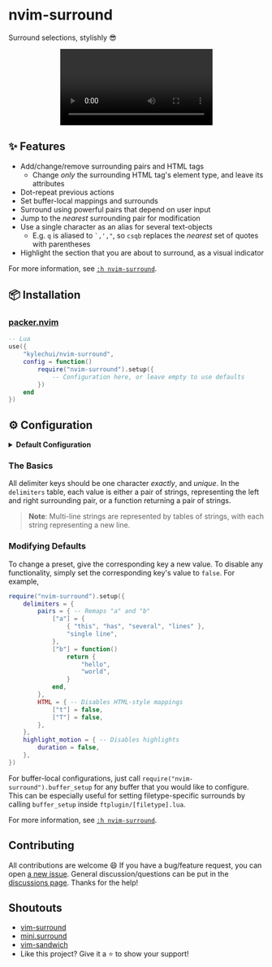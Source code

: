 # nvim-surround

Surround selections, stylishly :sunglasses:

<div align="center">
  <video src="https://user-images.githubusercontent.com/48545987/178679494-c7d58bdd-d8ca-4802-a01c-a9444b8b882f.mp4" type="video/mp4"></video>
</div>

## :sparkles: Features

* Add/change/remove surrounding pairs and HTML tags
  * Change *only* the surrounding HTML tag's element type, and leave its
    attributes
* Dot-repeat previous actions
* Set buffer-local mappings and surrounds
* Surround using powerful pairs that depend on user input
* Jump to the *nearest* surrounding pair for modification
* Use a single character as an alias for several text-objects
  * E.g. `q` is aliased to <code>\`,',"</code>, so <code>csqb</code> replaces
    the *nearest* set of quotes with parentheses
* Highlight the section that you are about to surround, as a visual indicator

For more information, see [`:h
nvim-surround`](https://github.com/kylechui/nvim-surround/blob/main/doc/nvim-surround.txt).

## :package: Installation

### [packer.nvim](https://github.com/wbthomason/packer.nvim)

```lua
-- Lua
use({
    "kylechui/nvim-surround",
    config = function()
        require("nvim-surround").setup({
            -- Configuration here, or leave empty to use defaults
        })
    end
})
```

## :gear: Configuration

<details>
<summary><b>Default Configuration</b></summary>

```lua
require("nvim-surround").setup({
    keymaps = { -- vim-surround style keymaps
        insert = "ys",
        insert_line = "yss",
        visual = "S",
        delete = "ds",
        change = "cs",
    },
    delimiters = {
        pairs = {
            ["("] = { "( ", " )" },
            [")"] = { "(", ")" },
            ["{"] = { "{ ", " }" },
            ["}"] = { "{", "}" },
            ["<"] = { "< ", " >" },
            [">"] = { "<", ">" },
            ["["] = { "[ ", " ]" },
            ["]"] = { "[", "]" },
            -- Define pairs based on function evaluations!
            ["i"] = function()
                return {
                    require("nvim-surround.utils").get_input(
                        "Enter the left delimiter: "
                    ),
                    require("nvim-surround.utils").get_input(
                        "Enter the right delimiter: "
                    )
                }
            end,
            ["f"] = function()
                return {
                    require("nvim-surround.utils").get_input(
                        "Enter the function name: "
                    ) .. "(",
                    ")"
                }
            end,
        },
        separators = {
            ["'"] = { "'", "'" },
            ['"'] = { '"', '"' },
            ["`"] = { "`", "`" },
        },
        HTML = {
            ["t"] = "type", -- Change just the tag type
            ["T"] = "whole", -- Change the whole tag contents
        },
        aliases = {
            ["a"] = ">", -- Single character aliases apply everywhere
            ["b"] = ")",
            ["B"] = "}",
            ["r"] = "]",
            -- Table aliases only apply for changes/deletions
            ["q"] = { '"', "'", "`" }, -- Any quote character
            ["s"] = { ")", "]", "}", ">", "'", '"', "`" }, -- Any surrounding delimiter
        },
    },
    highlight_motion = { -- Highlight before inserting/changing surrounds
        duration = 0,
    }
})
```

</details>

### The Basics

All delimiter keys should be one character *exactly*, and *unique*. In the
`delimiters` table, each value is either a pair of strings, representing the
left and right surrounding pair, or a function returning a pair of strings.

> **Note**: Multi-line strings are represented by tables of strings, with each
> string representing a new line.

### Modifying Defaults

To change a preset, give the corresponding key a new value. To disable any
functionality, simply set the corresponding key's value to `false`. For example,

```lua
require("nvim-surround").setup({
    delimiters = {
        pairs = { -- Remaps "a" and "b"
            ["a"] = {
                { "this", "has", "several", "lines" },
                "single line",
            },
            ["b"] = function()
                return {
                    "hello",
                    "world",
                }
            end,
        },
        HTML = { -- Disables HTML-style mappings
            ["t"] = false,
            ["T"] = false,
        },
    },
    highlight_motion = { -- Disables highlights
        duration = false,
    },
})
```

For buffer-local configurations, just call
`require("nvim-surround").buffer_setup` for any buffer that you would like to
configure. This can be especially useful for setting filetype-specific surrounds
by calling `buffer_setup` inside `ftplugin/[filetype].lua`.

For more information, see [`:h
nvim-surround`](https://github.com/kylechui/nvim-surround/blob/main/doc/nvim-surround.txt).

## Contributing

All contributions are welcome :smile: If you have a bug/feature request, you can
open [a new issue](https://github.com/kylechui/nvim-surround/issues/new/choose).
General discussion/questions can be put in the [discussions
page](https://github.com/kylechui/nvim-surround/discussions). Thanks for the
help!

## Shoutouts

* [vim-surround](https://github.com/tpope/vim-surround)
* [mini.surround](https://github.com/echasnovski/mini.nvim#minisurround)
* [vim-sandwich](https://github.com/machakann/vim-sandwich)
* Like this project? Give it a :star: to show your support!
